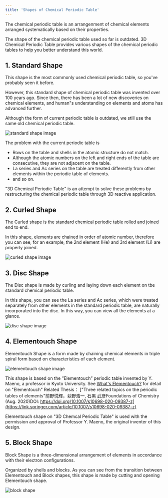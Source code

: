 ```yaml
---
title: 'Shapes of Chemical Periodic Table'
---
```


The chemical periodic table is an arrangenment of chemical elements arranged systematically based on their properties.

The shape of the chemical periodic table used so far is outdated.
3D Chemical Periodic Table provides various shapes of the chemical periodic tables to help you better understand this world.

## 1. Standard Shape
This shape is the most commonly used chemical periodic table, so you've probably seen it before.

However, this standard shape of chemical periodic table was invented over 100 years ago.
Since then, there has been a lot of new discoveries on chemical elements, and human"s understanding on elements and atoms has advanced further.

Although the form of current periodic table is outdated, we still use the same old chemical periodic table.

![standard shape image](/images/standard-shape.png)

The problem with the current periodic table is
- Rows on the table and shells in the atomic structure do not match.
- Although the atomic numbers on the left and right ends of the table are consecutive, they are not adjacent on the table.
- La series and Ac series on the table are treated differently from other elements within the periodic table of elements.
- and so on.

"3D Chemical Periodic Table" is an attempt to solve these problems by restructuring the chemical periodic table through 3D reactive application.

## 2. Curled Shape
The Curled shape is the standard chemical periodic table rolled and joined end to end.

In this shape, elements are chained in order of atomic number, therefore you can see, for an example, the 2nd element (He) and 3rd element (Li) are properly joined.

![curled shape image](/images/curled-shape-image.png)

## 3. Disc Shape
The Disc shape is made by curling and laying down each element on tbe standard chemical periodic table.

In this shape, you can see the La series and Ac series, which were treated separately from other elements in the standard periodic table, are naturally incorporated into the disc.
In this way, you can view all the elements at a glance.

![disc shape image](/images/disc-shape-image.png)

## 4. Elementouch Shape
Elementouch Shape is a form made by chaining chemical elements in triple spiral form based on characteristics of each element.

![elementouch shape image](/images/elementouch-shape.png)

This shape is based on the ”Elementouch” periodic table invented by Y. Maeno, a professor in Kyoto University.
See [What's Elementouch?](https://ss.scphys.kyoto-u.ac.jp/elementouch/en/illustration/index.html) for detail on "Elementouch"
Related Thesis：
["Three related topics on the periodic tables of elements"前野悦輝，萩野浩一, 石黒 武彦Foundations of Chemistry (Aug. 2020)DOI: https://doi.org/10.1007/s10698-020-09387-z](https://link.springer.com/article/10.1007/s10698-020-09387-z)

Elementouch shape on "3D Chemcal Periodic Table" is used with the permission and approval of Professor Y. Maeno, the original inventer of this design.

## 5. Block Shape
Block Shape is a three-dimensional arrangement of elements in accordance with their electron configurations.

Organized by shells and blocks.
As you can see from the transition between Elementouch and Block shapes, this shape is made by cutting and opening Elementouch shape.

![block shape](/images/block-shape.png)